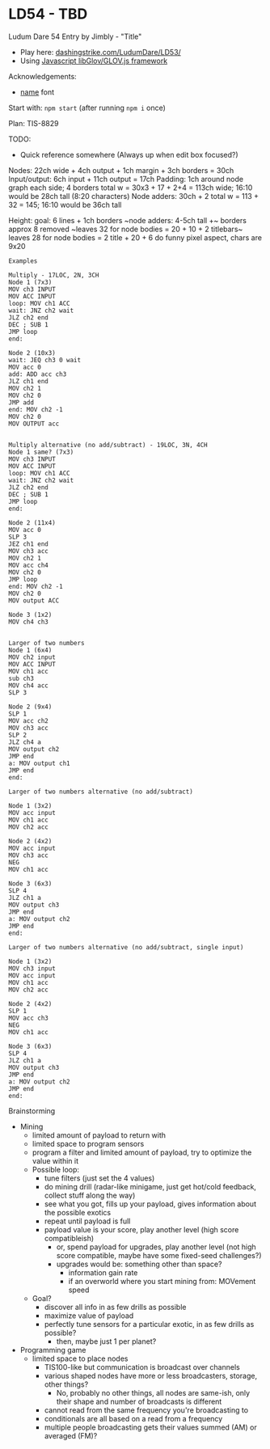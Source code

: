 LD54 - TBD
============================

Ludum Dare 54 Entry by Jimbly - "Title"

* Play here: [dashingstrike.com/LudumDare/LD53/](http://www.dashingstrike.com/LudumDare/LD54/)
* Using [Javascript libGlov/GLOV.js framework](https://github.com/Jimbly/glovjs)

Acknowledgements:
* [name](https://link) font

Start with: `npm start` (after running `npm i` once)

Plan: TIS-8829

TODO:
* Quick reference somewhere (Always up when edit box focused?)


Nodes: 22ch wide + 4ch output + 1ch margin + 3ch borders = 30ch
Input/output: 6ch input + 11ch output = 17ch
Padding: 1ch around node graph each side; 4 borders
total w = 30x3 + 17 + 2+4 = 113ch wide; 16:10 would be 28ch tall (8:20 characters)
Node adders: 30ch + 2
total w = 113 + 32 = 145; 16:10 would be 36ch tall

Height:
  goal: 6 lines + 1ch borders
  ~node adders: 4-5ch tall +~
  borders
  approx 8 removed
  ~leaves 32 for node bodies = 20 + 10 + 2 titlebars~
  leaves 28 for node bodies = 2 title + 20 + 6
do funny pixel aspect, chars are 9x20


```
Examples

Multiply - 17LOC, 2N, 3CH
Node 1 (7x3)
MOV ch3 INPUT
MOV ACC INPUT
loop: MOV ch1 ACC
wait: JNZ ch2 wait
JLZ ch2 end
DEC ; SUB 1
JMP loop
end:

Node 2 (10x3)
wait: JEQ ch3 0 wait
MOV acc 0
add: ADD acc ch3
JLZ ch1 end
MOV ch2 1
MOV ch2 0
JMP add
end: MOV ch2 -1
MOV ch2 0
MOV OUTPUT acc


Multiply alternative (no add/subtract) - 19LOC, 3N, 4CH
Node 1 same? (7x3)
MOV ch3 INPUT
MOV ACC INPUT
loop: MOV ch1 ACC
wait: JNZ ch2 wait
JLZ ch2 end
DEC ; SUB 1
JMP loop
end:

Node 2 (11x4)
MOV acc 0
SLP 3
JEZ ch1 end
MOV ch3 acc
MOV ch2 1
MOV acc ch4
MOV ch2 0
JMP loop
end: MOV ch2 -1
MOV ch2 0
MOV output ACC

Node 3 (1x2)
MOV ch4 ch3


Larger of two numbers
Node 1 (6x4)
MOV ch2 input
MOV ACC INPUT
MOV ch1 acc
sub ch3
MOV ch4 acc
SLP 3

Node 2 (9x4)
SLP 1
MOV acc ch2
MOV ch3 acc
SLP 2
JLZ ch4 a
MOV output ch2
JMP end
a: MOV output ch1
JMP end
end:

Larger of two numbers alternative (no add/subtract)

Node 1 (3x2)
MOV acc input
MOV ch1 acc
MOV ch2 acc

Node 2 (4x2)
MOV acc input
MOV ch3 acc
NEG
MOV ch1 acc

Node 3 (6x3)
SLP 4
JLZ ch1 a
MOV output ch3
JMP end
a: MOV output ch2
JMP end
end:

Larger of two numbers alternative (no add/subtract, single input)

Node 1 (3x2)
MOV ch3 input
MOV acc input
MOV ch1 acc
MOV ch2 acc

Node 2 (4x2)
SLP 1
MOV acc ch3
NEG
MOV ch1 acc

Node 3 (6x3)
SLP 4
JLZ ch1 a
MOV output ch3
JMP end
a: MOV output ch2
JMP end
end:

```

Brainstorming
* Mining
  * limited amount of payload to return with
  * limited space to program sensors
  * program a filter and limited amount of payload, try to optimize the value within it
  * Possible loop:
    * tune filters (just set the 4 values)
    * do mining drill (radar-like minigame, just get hot/cold feedback, collect stuff along the way)
    * see what you got, fills up your payload, gives information about the possible exotics
    * repeat until payload is full
    * payload value is your score, play another level (high score compatibleish)
      * or, spend payload for upgrades, play another level (not high score compatible, maybe have some fixed-seed challenges?)
      * upgrades would be: something other than space?
        * information gain rate
        * if an overworld where you start mining from: MOVement speed
  * Goal?
    * discover all info in as few drills as possible
    * maximize value of payload
    * perfectly tune sensors for a particular exotic, in as few drills as possible?
      * then, maybe just 1 per planet?
* Programming game
  * limited space to place nodes
    * TIS100-like but communication is broadcast over channels
    * various shaped nodes have more or less broadcasters, storage, other things?
      * No, probably no other things, all nodes are same-ish, only their shape and number of broadcasts is different
    * cannot read from the same frequency you're broadcasting to
    * conditionals are all based on a read from a frequency
    * multiple people broadcasting gets their values summed (AM) or averaged (FM)?
